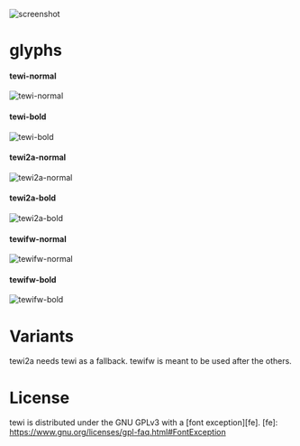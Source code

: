 ![screenshot](https://luz.lu/tewi/tewi.png)

# glyphs
#### tewi-normal
![tewi-normal](https://luz.lu/tewi/tewi-normal.png)

#### tewi-bold
![tewi-bold](https://luz.lu/tewi/tewi-bold.png)

#### tewi2a-normal
![tewi2a-normal](https://luz.lu/tewi/tewi2a-normal.png)

#### tewi2a-bold
![tewi2a-bold](https://luz.lu/tewi/tewi2a-bold.png)

#### tewifw-normal
![tewifw-normal](https://luz.lu/tewi/tewifw-normal.png)

#### tewifw-bold
![tewifw-bold](https://luz.lu/tewi/tewifw-bold.png)

# Variants
tewi2a needs tewi as a fallback.
tewifw is meant to be used after the others.

# License
tewi is distributed under the GNU GPLv3 with a [font exception][fe].
[fe]: https://www.gnu.org/licenses/gpl-faq.html#FontException
